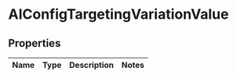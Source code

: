 

# AIConfigTargetingVariationValue


## Properties

| Name | Type | Description | Notes |
|------------ | ------------- | ------------- | -------------|



